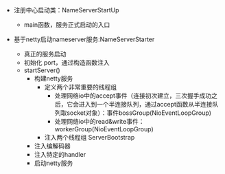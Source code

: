 

- 注册中心启动类：NameServerStartUp
  - main函数，服务正式启动的入口
  
- 基于netty启动nameserver服务:NameServerStarter
  - 真正的服务启动
  - 初始化 port，通过构造函数注入
  - startServer()
    - 构建netty服务
      - 定义两个非常重要的线程组
        - 处理网络io中的accept事件（连接初次建立，三次握手成功之后，它会进入到一个半连接队列，通过accept函数从半连接队列取socket对象）：事件bossGroup(NioEventLoopGroup) 
        - 处理网络io中的read&write事件：workerGroup(NioEventLoopGroup)
      - 注入两个线程组 ServerBootstrap
    - 注入编解码器
    - 注入特定的handler
    - 启动netty服务